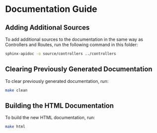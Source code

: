 # Documentation Guide

## Adding Additional Sources

To add additional sources to the documentation in the same way as Controllers and Routes, run the following command in this folder:

```sh
sphinx-apidoc -o source/controllers ../controllers
```

## Clearing Previously Generated Documentation

To clear previously generated documentation, run:

```sh
make clean
```

## Building the HTML Documentation

To build the new HTML documentation, run:

```sh
make html
```

